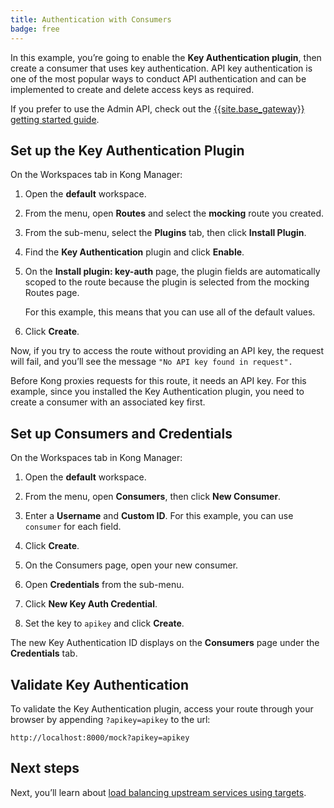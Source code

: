 ```yaml
---
title: Authentication with Consumers
badge: free
---
```


In this example, you’re going to enable the **Key Authentication plugin**, then create a consumer that uses key authentication. API key authentication is one of the most popular ways to conduct API authentication and can be implemented to create and delete access keys as required.

If you prefer to use the Admin API, check out the [{{site.base_gateway}} getting started guide](/gateway/latest/get-started/secure-services/).

## Set up the Key Authentication Plugin

On the Workspaces tab in Kong Manager:

1. Open the **default** workspace.

2. From the menu, open **Routes** and select the **mocking** route you created.

4. From the sub-menu, select the **Plugins** tab, then click **Install Plugin**.

5. Find the **Key Authentication** plugin and click **Enable**.

6. On the **Install plugin: key-auth** page, the plugin fields are automatically scoped to the route because the plugin is selected from the mocking Routes page.

    For this example, this means that you can use all of the default values.

7. Click **Create**.

Now, if you try to access the route without providing an API key, the request will fail, and you’ll see the message `"No API key found in request".`

Before Kong proxies requests for this route, it needs an API key. For this example, since you installed the Key Authentication plugin, you need to create a consumer with an associated key first.


## Set up Consumers and Credentials

On the Workspaces tab in Kong Manager:

1. Open the **default** workspace.

2. From the menu, open **Consumers**, then click **New Consumer**.

3. Enter a **Username** and **Custom ID**. For this example, you can use `consumer` for each field.

4. Click **Create**.

5. On the Consumers page, open your new consumer.

6. Open **Credentials** from the sub-menu.

7. Click **New Key Auth Credential**.

8. Set the key to `apikey` and click **Create**.

  The new Key Authentication ID displays on the **Consumers** page under the **Credentials** tab.

## Validate Key Authentication

To validate the Key Authentication plugin, access your route through your browser by appending `?apikey=apikey` to the url:

```
http://localhost:8000/mock?apikey=apikey
```

## Next steps

Next, you’ll learn about [load balancing upstream services using targets](/gateway/{{page.kong_version}}/kong-manager/get-started/load-balancing).
